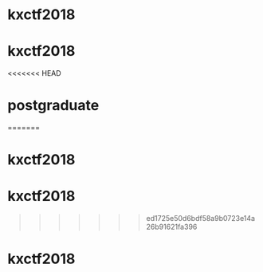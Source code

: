 # kxctf2018
# kxctf2018
<<<<<<< HEAD
# postgraduate
=======
# kxctf2018
# kxctf2018
>>>>>>> ed1725e50d6bdf58a9b0723e14a26b91621fa396
# kxctf2018
